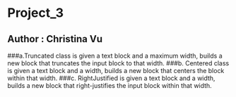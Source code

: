 # Project_3
## Author : Christina Vu
###a.Truncated class is given a text block and a maximum width, builds a new block that truncates the input block to that width.
###b. Centered class is given a text block and a width, builds a new block that centers the block within that width.
###c. RightJustified is given a text block and a width, builds a new block that right-justifies the input block within that width.

